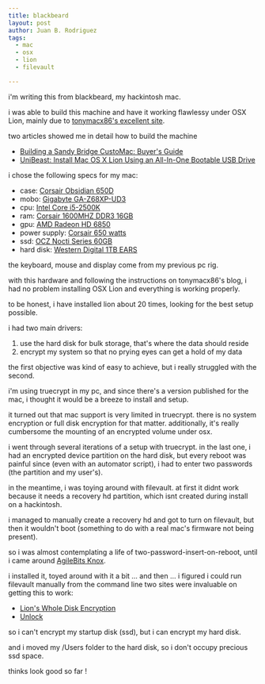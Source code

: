 ```yaml
---
title: blackbeard
layout: post
author: Juan B. Rodriguez
tags:
  - mac
  - osx
  - lion
  - filevault

---
```


i'm writing this from blackbeard, my hackintosh mac.

i was able to build this machine and have it working flawlessy under OSX Lion, mainly due to [tonymacx86's excellent site](tonymacx86.blogspot.com).

two articles showed me in detail how to build the machine

- [Building a Sandy Bridge CustoMac: Buyer's Guide](http://tonymacx86.blogspot.com/2011/11/building-sandy-bridge-customac-buyers.html)
- [UniBeast: Install Mac OS X Lion Using an All-In-One Bootable USB Drive](http://tonymacx86.blogspot.com/2011/10/unibeast-install-mac-os-x-lion-using.html)

i chose the following specs for my mac:

- case: [Corsair Obsidian 650D](http://www.amazon.com/)</li>
- mobo: [Gigabyte GA-Z68XP-UD3](http://www.amazon.com/gp/product/B0054OWTQU/ref=as_li_ss_tl?ie=UTF8&amp;tag=tonymacx86com-20)
- cpu: [Intel Core i5-2500K](http://www.amazon.com/gp/product/B004EBUXHQ?ie=UTF8&amp;tag=tonymacx86com-20)
- ram: [Corsair 1600MHZ DDR3 16GB](http://www.amazon.com/gp/product/B004RFBIUU/ref=as_li_ss_tl?ie=UTF8&amp;tag=tonymacx86com-20)
- gpu: [AMD Radeon HD 6850](http://www.amazon.com/gp/product/B004F6GJAU/ref=as_li_ss_tl?ie=UTF8&amp;tag=tonymacx86com-20)
- power supply: [Corsair 650 watts](http://www.amazon.com/gp/product/B002LVUPZQ/ref=as_li_ss_tl?ie=UTF8&amp;tag=tonymacx86com-20)
- ssd: [OCZ Nocti Series 60GB](http://www.amazon.com/OCZ-Technology-Nocti-mSATA-NOC-MSATA-60G/dp/B005FYFV3W)
- hard disk: [Western Digital 1TB EARS](http://www.amazon.com/Western-Digital-Caviar-Desktop-WD10EARS/dp/B002U1N95K/ref=sr_1_5?s=electronics&amp;ie=UTF8&amp;qid=1324784170&amp;sr=1-5)

the keyboard, mouse and display come from my previous pc rig.

with this hardware and following the instructions on tonymacx86's blog, i had no problem installing OSX Lion and everything is working properly.

to be honest, i have installed lion about 20 times, looking for the best setup possible.

i had two main drivers:

<ol>
	<li>use the hard disk for bulk storage, that's where the data should reside</li>
	<li>encrypt my system so that no prying eyes can get a hold of my data</li>
</ol>

the first objective was kind of easy to achieve, but i really struggled with the second.

i'm using truecrypt in my pc, and since there's a version published for the mac, i thought it would be a breeze to install and setup.

it turned out that mac support is very limited in truecrypt. there is no system encryption or full disk encryption for that matter. additionally, it's really cumbersome the mounting of an encrypted volume under osx.

i went through several iterations of a setup with truecrypt. in the last one, i had an encrypted device partition on the hard disk, but every reboot was painful since (even with an automator script), i had to enter two passwords (the partition and my user's).

in the meantime, i was toying around with filevault. at first it didnt work because it needs a recovery hd partition, which isnt created during install on a hackintosh.

i managed to manually create a recovery hd and got to turn on filevault, but then it wouldn't boot (something to do with a real mac's firmware not being present).

so i was almost contemplating a life of two-password-insert-on-reboot, until i came around [AgileBits Knox](https://agilebits.com/knox).

i installed it, toyed around with it a bit ... and then ... i figured i could run filevault manually from the command line
two sites were invaluable on getting this to work:

- [Lion's Whole Disk Encryption](http://www.red-sweater.com/blog/1935/lions-whole-disk-encryption)
- [Unlock](https://github.com/jridgewell/Unlock)

so i can't encrypt my startup disk (ssd), but i can encrypt my hard disk.

and i moved my /Users folder to the hard disk, so i don't occupy precious ssd space.

thinks look good so far ! 
